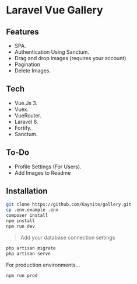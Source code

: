 # Laravel Vue Gallery

## Features

-   SPA.
-   Authentication Using Sanctum.
-   Drag and drop images (requires your account)
-   Pagination
-   Delete Images.

## Tech

-   Vue.Js 3.
-   Vuex.
-   VueRouter.
-   Laravel 8.
-   Fortify.
-   Sanctum.

## To-Do

-   Profile Settings (For Users).
-   Add Images to Readme

## Installation

```sh
git clone https://github.com/Kaynite/gallery.git
cp .env.example .env
composer install
npm install
npm run dev
```

> Add your database connection settings 

```sh
php artisan migrate
php artisan serve
```


For production environments...

```sh
npm run prod
```

